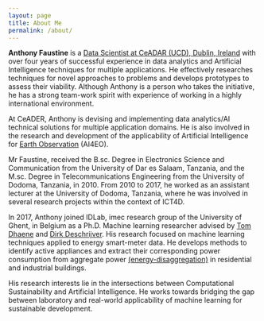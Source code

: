```yaml
---
layout: page
title: About Me
permalink: /about/
---
```


**Anthony Faustine**  is a [Data Scientist at CeADAR (UCD), Dublin, Ireland](https://www.ceadar.ie/) with over four years of successful experience in data analytics and Artificial Intelligence techniques for multiple applications. He effectively researches techniques for novel approaches to problems and develops prototypes to assess their viability. Although Anthony is a person who takes the initiative, he has a strong team-work spirit with experience of working in a highly international environment. 

At CeADER, Anthony is devising and implementing data analytics/AI technical solutions for multiple application domains. He is also involved in the research and development of the applicability of Artificial Intelligence for [Earth Observation](https://en.wikipedia.org/wiki/Earth_observation) (AI4EO).

 Mr Faustine, received the B.sc. Degree in Electronics Science and Communication from the University of Dar es Salaam, Tanzania, and the M.sc. Degree in Telecommunications Engineering from the University of Dodoma, Tanzania, in 2010. From 2010 to 2017, he worked as an assistant lecturer at the University of Dodoma, Tanzania, where he was involved in several research projects within the context of ICT4D. 

In 2017, Anthony joined IDLab, imec research group of the University of Ghent, in Belgium as a Ph.D. Machine learning researcher advised by [Tom Dhaene](http://sumo.intec.ugent.be/?q=tdhaene) and [Dirk Deschrijver](http://sumo.intec.ugent.be/members?q=ddeschrijver). His research focused on machine learning techniques applied to energy smart-meter data. He develops methods to identify active appliances and extract their corresponding power consumption from aggregate power [(energy-disaggregation)](https://en.wikipedia.org/wiki/Nonintrusive_load_monitoring) in residential and industrial buildings. 

His research interests lie in the intersections between Computational Sustainability and Artificial Intelligence. He works towards bridging the gap between laboratory and real-world applicability of machine learning for sustainable development.